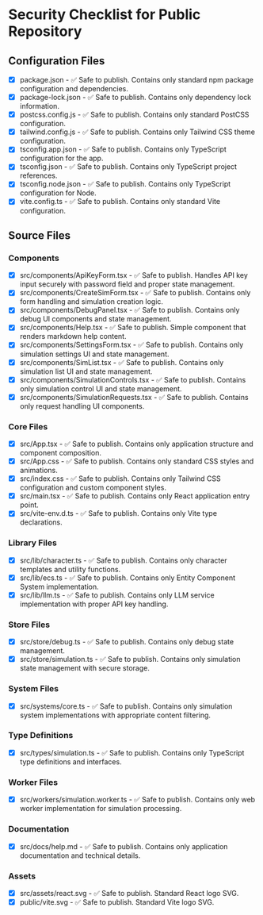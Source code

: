 # Security Checklist for Public Repository

## Configuration Files
- [x] package.json - ✅ Safe to publish. Contains only standard npm package configuration and dependencies.
- [x] package-lock.json - ✅ Safe to publish. Contains only dependency lock information.
- [x] postcss.config.js - ✅ Safe to publish. Contains only standard PostCSS configuration.
- [x] tailwind.config.js - ✅ Safe to publish. Contains only Tailwind CSS theme configuration.
- [x] tsconfig.app.json - ✅ Safe to publish. Contains only TypeScript configuration for the app.
- [x] tsconfig.json - ✅ Safe to publish. Contains only TypeScript project references.
- [x] tsconfig.node.json - ✅ Safe to publish. Contains only TypeScript configuration for Node.
- [x] vite.config.ts - ✅ Safe to publish. Contains only standard Vite configuration.

## Source Files
### Components
- [x] src/components/ApiKeyForm.tsx - ✅ Safe to publish. Handles API key input securely with password field and proper state management.
- [x] src/components/CreateSimForm.tsx - ✅ Safe to publish. Contains only form handling and simulation creation logic.
- [x] src/components/DebugPanel.tsx - ✅ Safe to publish. Contains only debug UI components and state management.
- [x] src/components/Help.tsx - ✅ Safe to publish. Simple component that renders markdown help content.
- [x] src/components/SettingsForm.tsx - ✅ Safe to publish. Contains only simulation settings UI and state management.
- [x] src/components/SimList.tsx - ✅ Safe to publish. Contains only simulation list UI and state management.
- [x] src/components/SimulationControls.tsx - ✅ Safe to publish. Contains only simulation control UI and state management.
- [x] src/components/SimulationRequests.tsx - ✅ Safe to publish. Contains only request handling UI components.

### Core Files
- [x] src/App.tsx - ✅ Safe to publish. Contains only application structure and component composition.
- [x] src/App.css - ✅ Safe to publish. Contains only standard CSS styles and animations.
- [x] src/index.css - ✅ Safe to publish. Contains only Tailwind CSS configuration and custom component styles.
- [x] src/main.tsx - ✅ Safe to publish. Contains only React application entry point.
- [x] src/vite-env.d.ts - ✅ Safe to publish. Contains only Vite type declarations.

### Library Files
- [x] src/lib/character.ts - ✅ Safe to publish. Contains only character templates and utility functions.
- [x] src/lib/ecs.ts - ✅ Safe to publish. Contains only Entity Component System implementation.
- [x] src/lib/llm.ts - ✅ Safe to publish. Contains only LLM service implementation with proper API key handling.

### Store Files
- [x] src/store/debug.ts - ✅ Safe to publish. Contains only debug state management.
- [x] src/store/simulation.ts - ✅ Safe to publish. Contains only simulation state management with secure storage.

### System Files
- [x] src/systems/core.ts - ✅ Safe to publish. Contains only simulation system implementations with appropriate content filtering.

### Type Definitions
- [x] src/types/simulation.ts - ✅ Safe to publish. Contains only TypeScript type definitions and interfaces.

### Worker Files
- [x] src/workers/simulation.worker.ts - ✅ Safe to publish. Contains only web worker implementation for simulation processing.

### Documentation
- [x] src/docs/help.md - ✅ Safe to publish. Contains only application documentation and technical details.

### Assets
- [x] src/assets/react.svg - ✅ Safe to publish. Standard React logo SVG.
- [x] public/vite.svg - ✅ Safe to publish. Standard Vite logo SVG. 